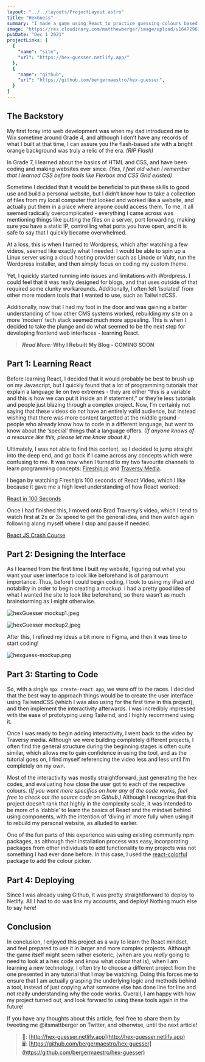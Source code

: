 ```yaml
---
layout: "../../layouts/ProjectLayout.astro"
title: "HexGuess"
summary: "I made a game using React to practice guessing colours based on their hex codes"
image: "https://res.cloudinary.com/matthewberger/image/upload/v1647296367/Hex_Guess_Screenshot_eaf42ef385.png"
pubDate: "Dec 1 2021"
projectLinks: [
  {
    "name": "site",
    "url": "https://hex-guesser.netlify.app/"
  },
  {
    "name": "github",
    "url": "https://github.com/bergermaestro/hex-guesser",
  }
]
---
```

## The Backstory

My first foray into web development was when my dad introduced me to Wix sometime around Grade 4, and although I don’t have any records of what I built at that time, I can assure you the flash-based site with a bright orange background was truly a relic of the era. *(RIP Flash)*

In Grade 7, I learned about the basics of HTML and CSS, and have been coding and making websites ever since. *(Yes, I feel old when I remember that I learned CSS before tools like Flexbox and CSS Grid existed)*

Sometime I decided that it would be beneficial to put these skills to good use and build a personal website, but I didn’t know how to take a collection of files from my local computer that looked and worked like a website, and actually put them in a place where anyone could access them. To me, it all seemed radically overcomplicated - everything I came across was mentioning things like putting the files on a server, port forwarding, making sure you have a static IP, controlling what ports you have open, and it is safe to say that I quickly became overwhelmed.

At a loss, this is when I turned to Wordpress, which after watching a few videos, seemed like exactly what I needed. I would be able to spin up a Linux server using a cloud hosting provider such as Linode or Vultr, run the Wordpress installer, and then simply focus on coding my custom theme.

Yet, I quickly started running into issues and limitations with Wordpress. I could feel that it was really designed for blogs, and that uses outside of that required some clunky workarounds.  Additionally, I often felt ‘isolated’ from other more modern tools that I wanted to use, such as TailwindCSS.

Additionally, now that I had my foot in the door and was gaining a better understanding of how other CMS systems worked, rebuilding my site on a more ‘modern’ tech stack seemed much more appealing. This is when I decided to take the plunge and do what seemed to be the next step for developing frontend web interfaces - learning React.

> ***Read More:* Why I Rebuilt My Blog - COMING SOON**

## Part 1: Learning React

Before learning React, I decided that it would probably be best to brush up on my Javascript, but I quickly found that a lot of programming tutorials that explain a language lie on two extremes - they are either “this is a variable and this is how we can put it inside an if statement,” or they’re less tutorials and people just blazing through a complex project. Now, I’m certainly not saying that these videos do not have an entirely valid audience, but instead wishing that there was more content targetted at the middle ground - people who already know how to code in a different language, but want to know about the ‘special’ things that a language offers. *(If anyone knows of a resource like this, please let me know about it.)*

Ultimately, I was not able to find this content, so I decided to jump straight into the deep end, and go back if I came across any concepts which were confusing to me. It was now when I turned to my two favourite channels to learn programming concepts: [Fireship.io](https://www.youtube.com/channel/UCsBjURrPoezykLs9EqgamOA) and [Traversy Media](https://www.youtube.com/channel/UC29ju8bIPH5as8OGnQzwJyA).

I began by watching Fireship’s 100 seconds of React Video, which I like because it gave me a high level understanding of how React worked:

[React in 100 Seconds](https://www.youtube.com/watch?v=Tn6-PIqc4UM&feature=youtu.be)

Once I had finished this, I moved onto Brad Traversy’s video, which I tend to watch first at 2x or 3x speed to get the general idea, and then watch again following along myself where I stop and pause if needed.

[React JS Crash Course](https://www.youtube.com/watch?v=w7ejDZ8SWv8&t=1502s)

## Part 2: Designing the Interface

As I learned from the first time I built my website, figuring out what you want your user interface to look like beforehand is of paramount importance. Thus, before I could begin coding, I took to using my iPad and notability in order to begin creating a mockup. I had a pretty good idea of what I wanted the site to look like beforehand, so there wasn’t as much brainstorming as I might otherwise.

![hexGuesser mockup1.jpeg](https://res.cloudinary.com/matthewberger/image/upload/v1647712233/hex_Guesser_mockup1_d3f02db4e7.jpg)

![hexGuesser mockup2.jpeg](https://res.cloudinary.com/matthewberger/image/upload/v1647712232/hex_Guesser_mockup2_de05f21618.jpg)

After this, I refined my ideas a bit more in Figma, and then it was time to start coding!

![hexguess-mockup.png](https://res.cloudinary.com/matthewberger/image/upload/v1647712232/hexguess_mockup_839f2af8bf.png)

## Part 3: Starting to Code

So, with a single `npx create-react app`, we were off to the races. I decided that the best way to approach things would be to create the user interface using TailwindCSS (which I was also using for the first time in this project), and then implement the interactivity afterwards. I was incredibly impressed with the ease of prototyping using Tailwind, and I highly recommend using it.

Once I was ready to begin adding interactivity, I went back to the video by Traversy media. Although we were building completely different projects, I often find the general structure during the beginning stages is often quite similar, which allows me to gain confidence in using the tool, and as the tutorial goes on, I find myself referencing the video less and less until I’m completely on my own.

Most of the interactivity was mostly straightforward, just generating the hex codes, and evaluating how close the user got to each of the respective colours. (*If you want more specifics on how any of the code works, feel free to check out the source code on Github.)* Although I recognize that this project doesn't rank that highly in the complexity scale, it was intended to be more of a ‘dabble’ to learn the basics of React and the mindset behind using components, with the intention of ‘diving in' more fully when using it to rebuild my personal website, as alluded to earlier.

One of the fun parts of this experience was using existing community npm packages, as although their installation process was easy, incorporating packages from other individuals to add functionality to my projects was not something I had ever done before. In this case, I used the [react-colorful](https://omgovich.github.io/react-colorful/) package to add the colour picker.

## Part 4: Deploying

Since I was already using Github, it was pretty straightforward to deploy to Netlify. All I had to do was link my accounts, and deploy! Nothing much else to say here!

## Conclusion

In conclusion, I enjoyed this project as a way to learn the React mindset, and feel prepared to use it in larger and more complex projects. Although the game itself might seem rather esoteric, (when are you *really* going to need to look at a hex code and know what colour that is), when I am learning a new technology, I often try to choose a different project from the one presented in any tutorial that I may be watching. Doing this forces me to ensure that I am actually grasping the underlying logic and methods behind a tool, instead of just copying what someone else has done line for line and not really understanding why the code works. Overall, I am happy with how my project turned out, and look forward to using these tools again in the future!

If you have any thoughts about this article, feel free to share them by tweeting me @itsmattberger on Twitter, and otherwise, until the next article!

> 🔗: [http://hex-guesser.netlify.app](http://hex-guesser.netlify.app)  
> 🖥️: [https://github.com/bergermaestro/hex-guesser](https://github.com/bergermaestro/hex-guesser)


